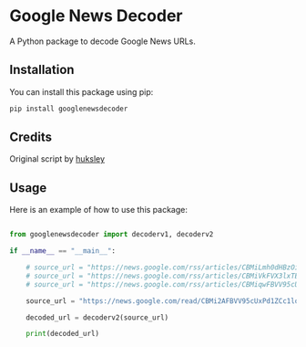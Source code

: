 # Google News Decoder

A Python package to decode Google News URLs.

## Installation

You can install this package using pip:

```sh
pip install googlenewsdecoder
```

## Credits

Original script by [huksley](https://gist.github.com/huksley/bc3cb046157a99cd9d1)

## Usage

Here is an example of how to use this package:

```python

from googlenewsdecoder import decoderv1, decoderv2

if __name__ == "__main__":

    # source_url = "https://news.google.com/rss/articles/CBMiLmh0dHBzOi8vd3d3LmJiYy5jb20vbmV3cy9hcnRpY2xlcy9jampqbnhkdjE4OG_SATJodHRwczovL3d3dy5iYmMuY29tL25ld3MvYXJ0aWNsZXMvY2pqam54ZHYxODhvLmFtcA?oc=5"
    # source_url = "https://news.google.com/rss/articles/CBMiVkFVX3lxTE4zaGU2bTY2ZGkzdTRkSkJ0cFpsTGlDUjkxU2FBRURaTWU0c3QzVWZ1MHZZNkZ5Vzk1ZVBnTDFHY2R6ZmdCUkpUTUJsS1pqQTlCRzlzbHV3?oc=5"
    # source_url = "https://news.google.com/rss/articles/CBMiqwFBVV95cUxNMTRqdUZpNl9hQldXbGo2YVVLOGFQdkFLYldlMUxUVlNEaElsYjRRODVUMkF3R1RYdWxvT1NoVzdUYS0xSHg3eVdpTjdVODQ5cVJJLWt4dk9vZFBScVp2ZmpzQXZZRy1ncDM5c2tRbXBVVHVrQnpmMGVrQXNkQVItV3h4dVQ1V1BTbjhnM3k2ZUdPdnhVOFk1NmllNTZkdGJTbW9NX0k5U3E2Tkk?oc=5"

    source_url = "https://news.google.com/read/CBMi2AFBVV95cUxPd1ZCc1loODVVNHpnbFFTVHFkTG94eWh1NWhTeE9yT1RyNTRXMVV2S1VIUFM3ZlVkVjl6UHh3RkJ0bXdaTVRlcHBjMWFWTkhvZWVuM3pBMEtEdlllRDBveGdIUm9GUnJ4ajd1YWR5cWs3VFA5V2dsZnY1RDZhVDdORHRSSE9EalF2TndWdlh4bkJOWU5UMTdIV2RCc285Q2p3MFA4WnpodUNqN1RNREMwa3d5T2ZHS0JlX0MySGZLc01kWDNtUEkzemtkbWhTZXdQTmdfU1JJaXY?hl=en-US&gl=US&ceid=US%3Aen"

    decoded_url = decoderv2(source_url)

    print(decoded_url)
```
